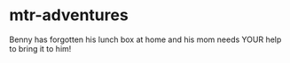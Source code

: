 # mtr-adventures

Benny has forgotten his lunch box at home and his mom needs YOUR help to bring it to him!
